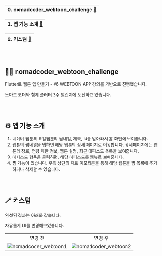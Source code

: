 |0. nomadcoder_webtoon_challenge [🔻](https://github.com/hardy716/nomadcoders_pomodoro_challenge#-nomadcoder_pomodoro_challenge)|
|---|

|1. 앱 기능 소개 [🔻](https://github.com/hardy716/nomadcoders_pomodoro_challenge#-코드-챌린지)|
|---|

|2. 커스텀 [🔻](https://github.com/hardy716/nomadcoders_pomodoro_challenge#-코드-챌린지)|
|---|

<br></br>

## 🙌🏻 nomadcoder_webtoon_challenge

Flutter로 웹툰 앱 만들기 - #6 WEBTOON APP 강의를 기반으로 진행했습니다.

노마드 코더와 함께 플러터 2주 챌린지에 도전하고 있습니다.

<br></br>

## ⚙️ 앱 기능 소개

1. 네이버 웹툰의 요일웹툰의 썸네일, 제목, id를 받아와서 홈 화면에 보여줍니다.
2. 웹툰의 썸네일을 탭하면 해당 웹툰의 상세 페이지로 이동합니다. 상세페이지에는 웹툰의 장르, 연령 제한 정보, 웹툰 설명, 최근 에피소드 목록을 보여줍니다.
3. 에피소드 항목을 클릭하면, 해당 에피소드를 웹뷰로 보여줍니다.
4. 찜 기능이 있습니다. 우측 상단의 하트 이모티콘을 통해 해당 웹툰을 찜 목록에 추가하거나 삭제할 수 있습니다.
   
<br></br>

## 🪄 커스텀

완성된 결과는 아래와 같습니다.

자유롭게 UI를 변경해보았습니다.

|  |  |
|:---:|:---:|
| 변경 전 | 변경 후 |
| ![nomadcoder_webtoon1](https://github.com/hardy716/nomadcoders_webtoon_challenge/assets/101140679/7974f2ea-b0b0-4d5a-9cdf-243b66dd8373) | ![nomadcoder_webtoon2](https://github.com/hardy716/nomadcoders_webtoon_challenge/assets/101140679/e1629840-a9fe-477f-bf09-a08d4ce8b78e) |

<br></br>
